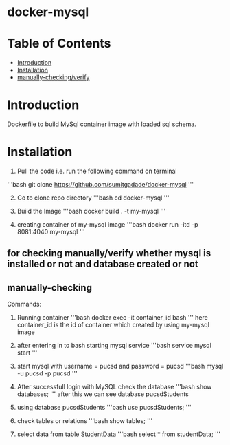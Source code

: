 # docker-mysql

# Table of Contents
- [Introduction](#introduction)
- [Installation](#installation)
- [manually-checking/verify](#manually-checking)


# Introduction

Dockerfile to build MySql container image with loaded sql schema.

# Installation

1) Pull the code i.e. run the following command on terminal

'''bash
git clone https://github.com/sumitgadade/docker-mysql
'''

2) Go to clone repo directory 
'''bash
cd docker-mysql
'''

3) Build the Image
'''bash
docker build . -t my-mysql
'''

4) creating container of my-mysql image
'''bash
docker run -itd -p 8081:4040 my-mysql
'''

## for checking manually/verify whether mysql is installed or not and database created or not

## manually-checking

Commands:

1) Running container
'''bash
docker exec -it container_id bash
'''
here container_id is the id of container which created by using my-mysql image

2) after entering in to bash starting mysql service
'''bash
service mysql start
'''

3) start mysql with username = pucsd and password = pucsd
'''bash
mysql -u pucsd -p pucsd
'''

4) After successfull login with MySQL check the database 
'''bash
show databases;
'''
after this we can see database pucsdStudents

5) using database pucsdStudents
'''bash
use pucsdStudents;
'''
6) check tables or relations 
'''bash
show tables;
'''
7) select data from table StudentData
'''bash
select * from studentData;
'''
